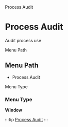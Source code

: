
Process Audit
# Process Audit


Audit process use

Menu Path
## Menu Path



- Process Audit

Menu Type
### Menu Type

**Window**


:::tip
[Process Audit](functional-guide/window/window-process-audit.md)
:::